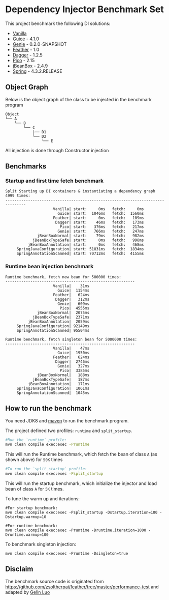﻿# Dependency Injector Benchmark Set

This project benchmark the following DI solutions:

* [Vanilla](https://github.com/greenlaw110/di-benchmark/blob/master/src/main/java/com/greenlaw110/di_benchmark/DIFactory.java#L24) 
* [Guice](https://github.com/google/guice) - 4.1.0
* [Genie](https://github.com/osglworks/java-di) - 0.2.0-SNAPSHOT
* [Feather](https://github.com/zsoltherpai/feather) - 1.0
* [Dagger](https://github.com/square/dagger) - 1.2.5
* [Pico](http://picocontainer.com/) - 2.15
* [jBeanBox](https://github.com/drinkjava2/jBeanBox) - 2.4.9
* [Spring](http://projects.spring.io/spring-framework/) - 4.3.2.RELEASE

## Object Graph

Below is the object graph of the class to be injected in the benchmark program

```
Object
└── A
    └── B
        └── C
            ├── D1
            └── D2
                └── E
```

All injection is done through Constructor injection

## Benchmarks

### Startup and first time fetch benchmark

```
Split Starting up DI containers & instantiating a dependency graph 4999 times:
-------------------------------------------------------------------------------
                     Vanilla| start:     0ms   fetch:     0ms
                       Guice| start:  1046ms   fetch:  1560ms
                     Feather| start:     0ms   fetch:   109ms
                      Dagger| start:    46ms   fetch:   173ms
                        Pico| start:   376ms   fetch:   217ms
                       Genie| start:   766ms   fetch:   247ms
              jBeanBoxNormal| start:    79ms   fetch:   982ms
            jBeanBoxTypeSafe| start:     0ms   fetch:   998ms
          jBeanBoxAnnotation| start:     0ms   fetch:   468ms
     SpringJavaConfiguration| start: 51831ms   fetch:  1834ms
     SpringAnnotationScanned| start: 70712ms   fetch:  4155ms
```

### Runtime bean injection benchmark

```
Runtime benchmark, fetch new bean for 500000 times:
---------------------------------------------------------
                     Vanilla|    31ms
                       Guice|  1154ms
                     Feather|   624ms
                      Dagger|   312ms
                       Genie|   609ms
                        Pico|  4555ms
              jBeanBoxNormal|  2075ms
            jBeanBoxTypeSafe|  2371ms
          jBeanBoxAnnotation|  2059ms
     SpringJavaConfiguration| 92149ms
     SpringAnnotationScanned| 95504ms
```

```
Runtime benchmark, fetch singleton bean for 5000000 times:
---------------------------------------------------------
                     Vanilla|    47ms
                       Guice|  1950ms
                     Feather|   624ms
                      Dagger|  2746ms
                       Genie|   327ms
                        Pico|  3385ms
              jBeanBoxNormal|   188ms
            jBeanBoxTypeSafe|   187ms
          jBeanBoxAnnotation|   171ms
     SpringJavaConfiguration|  1061ms
     SpringAnnotationScanned|  1045ms
```

## How to run the benchmark

You need JDK8 and [maven](http://maven.apache.org/) to run the benchmark program.

The project defined two profiles: `runtime` and `split_startup`.

```bash
#Run the `runtime` profile:
mvn clean compile exec:exec -Pruntime
```

This will run the Runtime benchmark, which fetch the bean of class `A` (as shown above) for `50K` times

```bash
#To run the `split_startup` profile:
mvn clean compile exec:exec -Psplit_startup
```

This will run the startup benchmark, which initialize the injector and load bean of class `A` for `5K` times.

To tune the warm up and iterations:

```
#For startup benchmark:
mvn clean compile exec:exec -Psplit_startup -Dstartup.iteration=100 -Dstartup.warmup=10
```

```
#For runtime benchmark:
mvn clean compile exec:exec -Pruntime -Druntime.iteration=1000 -Druntime.warmup=100
```

To benchmark singleton injection:

```
mvn clean compile exec:exec -Pruntime -Dsingleton=true
```

## Disclaim

The benchmark source code is originated from https://github.com/zsoltherpai/feather/tree/master/performance-test and adapted by [Gelin Luo](https://github.com/greenlaw110)

